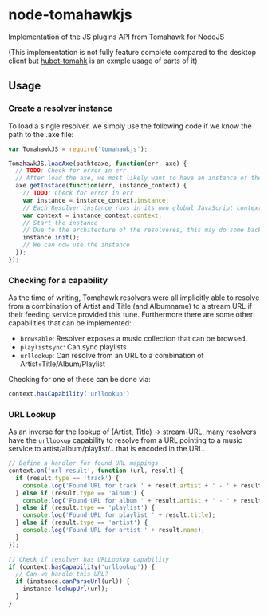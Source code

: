 node-tomahawkjs
==========================

Implementation of the JS plugins API from Tomahawk for NodeJS

(This implementation is not fully feature complete compared to the desktop client but [hubot-tomahk](https://github.com/xhochy/hubot-tomahk) is an exmple usage of parts of it)

Usage
-----

### Create a resolver instance

To load a single resolver, we simply use the following code if we know the path to the .axe file:

```javascript
var TomahawkJS = require('tomahawkjs');

TomahawkJS.loadAxe(pathtoaxe, function(err, axe) {
  // TODO: Check for error in err
  // After load the axe, we most likely want to have an instance of the resolver
  axe.getInstace(function(err, instance_context) {
    // TODO: Check for error in err
    var instance = instance_context.instance;
    // Each Resolver instance runs in its own global JavaScript context
    var context = instance_context.context;
    // Start the instance
    // Due to the architecture of the resolveres, this may do some background work and will not block.
    instance.init();
    // We can now use the instance
  });
});
```

### Checking for a capability

As the time of writing, Tomahawk resolvers were all implicitly able to resolve from a combination of Artist and Title (and Albumname) to a stream URL if their feeding service provided this tune. Furthermore there are some other capabilities that can be implemented:

* `browsable`: Resolver exposes a music collection that can be browsed.
* `playlistsync`: Can sync playlists
* `urllookup`: Can resolve from an URL to a combination of Artist+Title/Album/Playlist

Checking for one of these can be done via:

```javascript
context.hasCapability('urllookup')
```

### URL Lookup

As an inverse for the lookup of (Artist, Title) -> stream-URL, many resolvers have the `urllookup` capability to resolve from a URL pointing to a music service to artist/album/playlist/.. that is encoded in the URL.

```javascript
// Define a handler for found URL mappings
context.on('url-result', function (url, result) {
  if (result.type == 'track') {
    console.log('Found URL for track ' + result.artist + ' - ' + result.title);
  } else if (result.type == 'album') {
    console.log('Found URL for album ' + result.artist + ' - ' + result.name);
  } else if (result.type == 'playlist') {
    console.log('Found URL for playlist ' + result.title);
  } else if (result.type == 'artist') {
    console.log('Found URL for artist ' + result.name);
  }
});

// Check if resolver has URLLookup capability
if (context.hasCapability('urllookup')) {
  // Can we handle this URL?
  if (instance.canParseUrl(url)) {
    instance.lookupUrl(url);
  }
}
```
